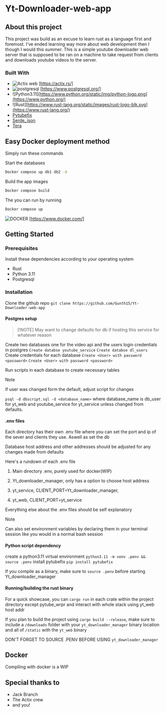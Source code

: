 # Yt-Downloader-web-app

## About this project

This project was build as an excuse to learn rust as a language first and foremost.
I've ended learning way more about web development then I though I would this summer.
This is a simple youtube downloader web server that is supposed to be ran on a machine to take request from clients and downloads youtube videos to the server.

### Built With

- ![Actix web](https://actix.rs/img/logo.png) [https://actix.rs/]
- ![postgresql](https://www.postgresql.org/media/img/about/press/elephant.png) [https://www.postgresql.org/]
- ![Python3.11][https://www.python.org/static/img/python-logo.png](https://www.python.org/)
- ![Rust][https://www.rust-lang.org/static/images/rust-logo-blk.svg](https://www.rust-lang.org/)
- [Pytubefix](https://github.com/JuanBindez/pytubefix)
- [Serde_json](https://github.com/serde-rs/json)
- [Tera](https://github.com/Keats/tera)

## Easy Docker deployment method

Simply run these commands

Start the databases

```Bash
Docker compose up db1 db2 -d
```

Build the app images

```Bash
Docker compose build
```

The you can run by running

```bash
Docker compose up
```

![DOCKER](https://driftt.imgix.net/https%3A%2F%2Fdriftt.imgix.net%2Fhttps%253A%252F%252Fs3.us-east-1.amazonaws.com%252Fcustomer-api-avatars-prod%252F5244849%252Fb3353cad7116db6f9be2bc43cfbc048374xfdtnudd3c%3Ffit%3Dmax%26fm%3Dpng%26h%3D200%26w%3D200%26s%3D7ff0c42ec0bafa67064f35811896732f?fit=max&fm=png&h=200&w=200&s=e33d56d911e571a3b45193bc603e41a1) [https://www.docker.com/]

## Getting Started

### Prerequisites

Install these dependencies according to your operating system

- Rust
- Python 3.11
- Postgresql

### Installation

Clone the github repo
`git clone https://github.com/Gunth15/Yt-Downloader-web-app`

#### Postgres setup
>
> [!NOTE]
> May want to change defaults for db if hosting this service for whatever reason

Create two databases one for the video api and the users login credentials in postgres
`Create databse youtube_service`
`Create databse dl_users`
Create credentials  for each database
`Create <User> with password <password>`
`Create <User> with password <password>`

Run scripts in each database to create necessary tables
> [!NOTE]
> If user was changed form the default, adjust script for changes

`psql -d dbscript.sql -d <database_name>`
where database_name is db_user for yt_web and youtube_service for yt_service unless changed from defaults.

#### .env files

Each directory has their own .env file where you can set the port and ip of the sever and clients they use. Aswell as set the db

Database host address and other addresses should be adjusted for any changes made from defaults

Here's a rundown of each .env file

1. Main directory .env, purely used for docker(WIP)

2. Yt_downloader_manager, only has a option to choose host address

3. yt_service, CLIENT_PORT=Yt_downloader_manager,

4. yt_web, CLIENT_PORT=yt_service

Everything else about the .env files should be self explanatory

> [!NOTE]
> Can also set environment variables by declaring them in your terminal session like you would in a normal bash session

#### Python script dependency

create a python3.11 virtual environment
`python3.11 -m venv .penv && source .penv`
install pytubefix
`pip install pytubefix`

If you compile as a binary, make sure to `source .penv` before starting Yt_downloader_manager

#### Running/building the rust binary

For a quick showcase, you can `cargo run` in each crate within the project directory except pytube_wrpr and interact with whole stack using yt_web host addr

If you plan to build the project using `cargo build --release`, make sure to include a `/downloads` folder with your `yt_downloader_manager` binary location
and all of `/static` with the `yt_web` binary

DON'T FORGET TO SOURCE .PENV BEFORE USING `yt_downloader_manager`

## Docker

Compiling with docker is a WIP

## Special thanks to

- Jack Branch
- The Actix crew
- and you!
